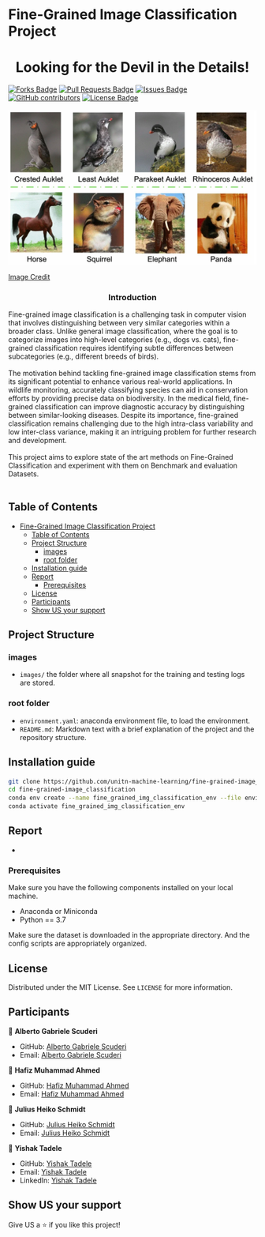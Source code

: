 # Fine-Grained Image Classification Project

<h1 align="center">Looking for the Devil in the Details!</h1>
<div>
<a href="https://github.com/unitn-machine-learning/fine-grained-image_classification/network/members"><img src="https://img.shields.io/github/forks/unitn-machine-learning/fine-grained-image_classification" alt="Forks Badge"/></a>
<a href="https://github.com/unitn-machine-learning/fine-grained-image_classification/pulls"><img src="https://img.shields.io/github/issues-pr/unitn-machine-learning/fine-grained-image_classification" alt="Pull Requests Badge"/></a>
<a href="https://github.com/unitn-machine-learning/fine-grained-image_classification/issues"><img src="https://img.shields.io/github/issues/unitn-machine-learning/fine-grained-image_classification" alt="Issues Badge"/></a>
<a href="https://github.com/unitn-machine-learning/fine-grained-image_classification/graphs/contributors"><img alt="GitHub contributors" src="https://img.shields.io/github/contributors/unitn-machine-learning/fine-grained-image_classification?color=2b9348"></a>
<a href="https://github.com/unitn-machine-learning/fine-grained-image_classification/blob/main/LICENSE"><img src="https://img.shields.io/github/license/unitn-machine-learning/fine-grained-image_classification" alt="License Badge"/></a>
</div>

</br>

<img src="images/FGIC.png" name="">


[Image Credit](https://link.springer.com/article/10.1007/s13042-021-01473-8/figures/1)

<p align="center">
  <h3 align="center">Introduction</h3>

  <p align="left">
    Fine-grained image classification is a challenging task in computer vision that involves distinguishing between very similar categories within a broader class. Unlike general image classification, where the goal is to categorize images into high-level categories (e.g., dogs vs. cats), fine-grained classification requires identifying subtle differences between subcategories (e.g., different breeds of birds).
    <br />
    <br />
    The motivation behind tackling fine-grained image classification stems from its significant potential to enhance various real-world applications. In wildlife monitoring, accurately classifying species can aid in conservation efforts by providing precise data on biodiversity.
    In the medical field, fine-grained classification can improve diagnostic accuracy by distinguishing between similar-looking diseases. Despite its importance, fine-grained classification remains challenging due to the high intra-class variability and low inter-class variance, making it an intriguing problem for further research and development.
    <br />
    <br />
    This project aims to explore state of the art methods on Fine-Grained Classification and experiment with them on Benchmark and evaluation Datasets.
    <!-- <a href=""><strong>Read More »</strong></a> -->
    <br />
    <br />
  </p>
</p>
<!-- <img src="images/kafka-airflow.jpg" style="float: left; width: 70%; margin-right: 1%; margin-bottom: 0.5em;"> -->

## Table of Contents

- [Fine-Grained Image Classification Project](#fine-grained-image-classification-project)
  - [Table of Contents](#table-of-contents)
  - [Project Structure](#project-structure)
    - [images](#images)
    - [root folder](#root-folder)
  - [Installation guide](#installation-guide)
  - [Report](#report)
    - [Prerequisites](#prerequisites)
  - [License](#license)
  - [Participants](#participants)
  - [Show US your support](#show-us-your-support)

## Project Structure

### images

* `images/` the folder where all snapshot for the training and testing logs are stored.

### root folder

* `environment.yaml`: anaconda environment file, to load the environment.
* `README.md`: Markdown text with a brief explanation of the project and the repository structure.

## Installation guide

```bash
git clone https://github.com/unitn-machine-learning/fine-grained-image_classification.git
cd fine-grained-image_classification
conda env create --name fine_grained_img_classification_env --file environment.yaml
conda activate fine_grained_img_classification_env

```

## Report

* 

### Prerequisites

Make sure you have the following components installed on your local machine.

* Anaconda or Miniconda
* Python == 3.7
  
Make sure the dataset is downloaded in the appropriate directory. And the config scripts are appropriately organized.

<!-- LICENSE -->
## License

Distributed under the MIT License. See `LICENSE` for more information.

<!-- CONTACT -->
## Participants

👤 **Alberto Gabriele Scuderi**

* GitHub: [Alberto Gabriele Scuderi](https://github.com/)
* Email: [Alberto Gabriele Scuderi](mailto:alberto.scuderi@studenti.unitn.it)

👤 **Hafiz Muhammad Ahmed**

* GitHub: [Hafiz Muhammad Ahmed](https://github.com/)
* Email: [Hafiz Muhammad Ahmed](mailto:hafizmuhammad.ahmed@studenti.unitn.it)

👤 **Julius Heiko Schmidt**

* GitHub: [Julius Heiko Schmidt](https://github.com/)
* Email: [Julius Heiko Schmidt](mailto:juliusheiko.schmidt@studenti.unitn.it)

👤 **Yishak Tadele**

* GitHub: [Yishak Tadele](https://github.com/isaaclucky)
* Email: [Yishak Tadele](mailto:yishaktadele.nigatu@studenti.unitn.it)
* LinkedIn: [Yishak Tadele](https://www.linkedin.com/in/yishak-tadele/)

## Show US your support

Give US a ⭐ if you like this project!
